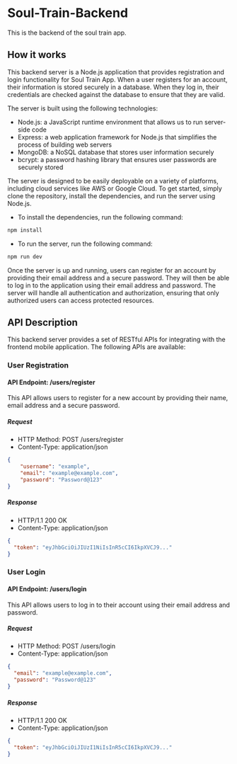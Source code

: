 # Soul-Train-Backend
This is the backend of the soul train app.
## How it works
This backend server is a Node.js application that provides registration and login functionality for Soul Train App. When a user registers for an account, their information is stored securely in a database. When they log in, their credentials are checked against the database to ensure that they are valid.

The server is built using the following technologies:

- Node.js: a JavaScript runtime environment that allows us to run server-side code
- Express: a web application framework for Node.js that simplifies the process of building web servers
- MongoDB: a NoSQL database that stores user information securely
- bcrypt: a password hashing library that ensures user passwords are securely stored

The server is designed to be easily deployable on a variety of platforms, including cloud services like AWS or Google Cloud. To get started, simply clone the repository, install the dependencies, and run the server using Node.js.
- To install the dependencies, run the following command:
```bash
npm install
```
- To run the server, run the following command:
```bash
npm run dev
```
Once the server is up and running, users can register for an account by providing their email address and a secure password. They will then be able to log in to the application using their email address and password. The server will handle all authentication and authorization, ensuring that only authorized users can access protected resources.
## API Description
This backend server provides a set of RESTful APIs for integrating with the frontend mobile application.
The following APIs are available:
### User Registration
#### API Endpoint: /users/register
This API allows users to register for a new account by providing their name, email address and a secure password.
##### Request
- HTTP Method: POST /users/register
- Content-Type: application/json
```JSON
{
    "username": "example",
    "email": "example@example.com",
    "password": "Password@123"
}
```
##### Response
- HTTP/1.1 200 OK
- Content-Type: application/json
```JSON
{
  "token": "eyJhbGciOiJIUzI1NiIsInR5cCI6IkpXVCJ9..."
}
```
### User Login
#### API Endpoint: /users/login
This API allows users to log in to their account using their email address and password.
##### Request
- HTTP Method: POST /users/login
- Content-Type: application/json
```JSON
{
  "email": "example@example.com",
  "password": "Password@123"
}
```
##### Response
- HTTP/1.1 200 OK
- Content-Type: application/json
```JSON
{
  "token": "eyJhbGciOiJIUzI1NiIsInR5cCI6IkpXVCJ9..."
}
```